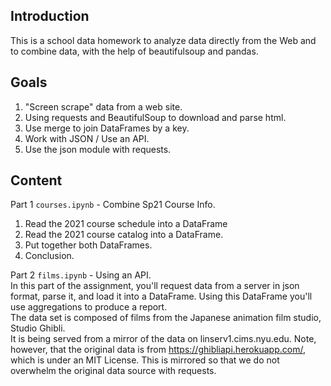 ## Introduction
This is a school data homework to analyze data directly from the Web and to combine data, with the help of beautifulsoup and pandas.  

## Goals
1. "Screen scrape" data from a web site.  
2. Using requests and BeautifulSoup to download and parse html.  
3. Use merge to join DataFrames by a key.  
4. Work with JSON / Use an API.  
5. Use the json module with requests.  

## Content
Part 1 `courses.ipynb` - Combine Sp21 Course Info.  
1. Read the 2021 course schedule into a DataFrame  
2. Read the 2021 course catalog into a DataFrame.  
3. Put together both DataFrames.  
4. Conclusion.  

Part 2 `films.ipynb` - Using an API.  
In this part of the assignment, you'll request data from a server in json format, parse it, and load it into a DataFrame. Using this DataFrame you'll use aggregations to produce a report.  
The data set is composed of films from the Japanese animation film studio, Studio Ghibli.  
It is being served from a mirror of the data on linserv1.cims.nyu.edu. Note, however, that the original data is from https://ghibliapi.herokuapp.com/, which is under an MIT License. This is mirrored so that we do not overwhelm the original data source with requests.  
